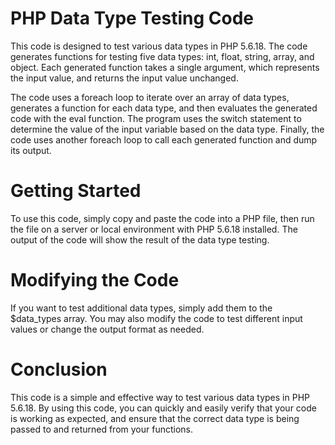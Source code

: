 # PHP Data Type Testing Code
This code is designed to test various data types in PHP 5.6.18. The code generates functions for testing five data types: int, float, string, array, and object. Each generated function takes a single argument, which represents the input value, and returns the input value unchanged.

The code uses a foreach loop to iterate over an array of data types, generates a function for each data type, and then evaluates the generated code with the eval function. The program uses the switch statement to determine the value of the input variable based on the data type. Finally, the code uses another foreach loop to call each generated function and dump its output.

# Getting Started
To use this code, simply copy and paste the code into a PHP file, then run the file on a server or local environment with PHP 5.6.18 installed. The output of the code will show the result of the data type testing.

# Modifying the Code
If you want to test additional data types, simply add them to the $data_types array. You may also modify the code to test different input values or change the output format as needed.

# Conclusion
This code is a simple and effective way to test various data types in PHP 5.6.18. By using this code, you can quickly and easily verify that your code is working as expected, and ensure that the correct data type is being passed to and returned from your functions.

